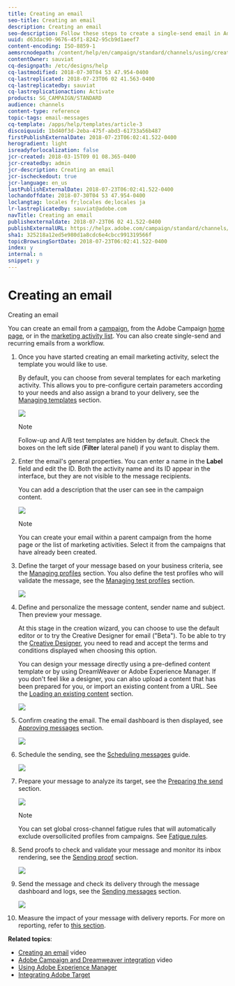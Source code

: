 ```yaml
---
title: Creating an email
seo-title: Creating an email
description: Creating an email
seo-description: Follow these steps to create a single-send email in Adobe Campaign.
uuid: d63dac90-9676-45f1-8242-95cb9d1aeef7
content-encoding: ISO-8859-1
aemsrcnodepath: /content/help/en/campaign/standard/channels/using/creating-an-email
contentOwner: sauviat
cq-designpath: /etc/designs/help
cq-lastmodified: 2018-07-30T04 53 47.954-0400
cq-lastreplicated: 2018-07-23T06 02 41.563-0400
cq-lastreplicatedby: sauviat
cq-lastreplicationaction: Activate
products: SG_CAMPAIGN/STANDARD
audience: channels
content-type: reference
topic-tags: email-messages
cq-template: /apps/help/templates/article-3
discoiquuid: 1bd40f3d-2eba-475f-abd3-61733a56b487
firstPublishExternalDate: 2018-07-23T06:02:41.522-0400
herogradient: light
isreadyforlocalization: false
jcr-created: 2018-03-15T09 01 08.365-0400
jcr-createdby: admin
jcr-description: Creating an email
jcr-ischeckedout: true
jcr-language: en_us
lastPublishExternalDate: 2018-07-23T06:02:41.522-0400
lochandoffdate: 2018-07-30T04 53 47.954-0400
loclangtag: locales fr;locales de;locales ja
lr-lastreplicatedby: sauviat@adobe.com
navTitle: Creating an email
publishexternaldate: 2018-07-23T06 02 41.522-0400
publishExternalURL: https://helpx.adobe.com/campaign/standard/channels/using/creating-an-email.html
sha1: 325218a12ed5e980d1a8cdc6e4cbcc991319566f
topicBrowsingSortDate: 2018-07-23T06:02:41.522-0400
index: y
internal: n
snippet: y
---
```


# Creating an email

Creating an email

You can create an email from a [campaign](../../start/using/marketing-activities.md#creating-a-marketing-activity), from the Adobe Campaign [home page](../../start/using/interface-description.md#home-page), or in the [marketing activity list](../../start/using/programs-and-campaigns.md#creating-a-campaign). You can also create single-send and recurring emails from a workflow.

1. Once you have started creating an email marketing activity, select the template you would like to use.

   By default, you can choose from several templates for each marketing activity. This allows you to pre-configure certain parameters according to your needs and also assign a brand to your delivery, see the [Managing templates](../../start/using/about-templates.md) section. 

   ![](assets/email_creation_1.png)

   >[!NOTE]
   >
   >Follow-up and A/B test templates are hidden by default. Check the boxes on the left side (**Filter** lateral panel) if you want to display them.

1. Enter the email's general properties. You can enter a name in the **Label** field and edit the ID. Both the activity name and its ID appear in the interface, but they are not visible to the message recipients.

   You can add a description that the user can see in the campaign content.

   ![](assets/email_creation_2.png)

   >[!NOTE]
   >
   >You can create your email within a parent campaign from the home page or the list of marketing activities. Select it from the campaigns that have already been created.

1. Define the target of your message based on your business criteria, see the [Managing profiles](../../audiences/using/about-profiles.md) section. You also define the test profiles who will validate the message, see the [Managing test profiles](../../sending/using/managing-test-profiles-and-sending-proofs.md#managing-test-profiles) section.

   ![](assets/email_creation_3.png)

1. Define and personalize the message content, sender name and subject. Then preview your message.

   At this stage in the creation wizard, you can choose to use the default editor or to try the Creative Designer for email ("Beta"). To be able to try the [Creative Designer](../../designing/using/about-email-content-design.md#using-the-creative-designer), you need to read and accept the terms and conditions displayed when choosing this option.

   You can design your message directly using a pre-defined content template or by using DreamWeaver or Adobe Experience Manager. If you don't feel like a designer, you can also upload a content that has been prepared for you, or import an existing content from a URL. See the [Loading an existing content](../../designing/using/selecting-an-existing-content.md) section.

   ![](assets/email_creation_4.png)

1. Confirm creating the email. The email dashboard is then displayed, see [Approving messages](../../sending/using/preparing-the-send.md) section.

   ![](assets/delivery_dashboard_2.png)

1. Schedule the sending, see the [Scheduling messages](../../sending/using/about-scheduling-messages.md) guide.

   ![](assets/delivery_planning.png)

1. Prepare your message to analyze its target, see the [Preparing the send](../../sending/using/confirming-send.md) section.

   ![](assets/preparing_delivery_2.png)

   >[!NOTE]
   >
   >You can set global cross-channel fatigue rules that will automatically exclude oversollicited profiles from campaigns. See [Fatigue rules](../../administration/using/fatigue-rules.md).

1. Send proofs to check and validate your message and monitor its inbox rendering, see the [Sending proof](../../sending/using/managing-test-profiles-and-sending-proofs.md#sending-proofs) section.

   ![](assets/bat_select.png)

1. Send the message and check its delivery through the message dashboard and logs, see the [Sending messages](../../sending/using/confirming-send.md) section.

   ![](assets/confirm_delivery.png)

1. Measure the impact of your message with delivery reports. For more on reporting, refer to [this section](../../reporting/using/about-dynamic-reports.md).

**Related topics**:

* [Creating an email](https://docs.campaign.adobe.com/doc/standard/en/Videos/email_creation.mp4) video
* [Adobe Campaign and Dreamweaver integration](https://docs.campaign.adobe.com/doc/standard/en/Videos/ACS_Dreamweaver.mp4) video
* [Using Adobe Experience Manager](../../integrating/using/integrating-with-experience-manager.md)
* [Integrating Adobe Target](../../integrating/using/configuring-the-campaign-target-integration.md)

